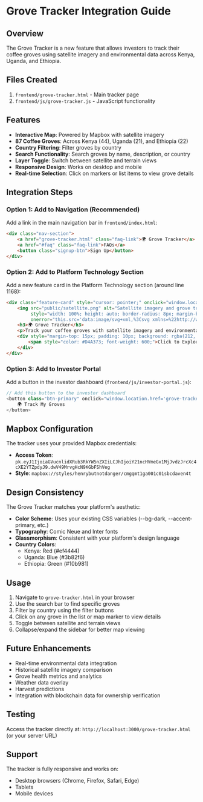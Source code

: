 # Grove Tracker Integration Guide

## Overview
The Grove Tracker is a new feature that allows investors to track their coffee groves using satellite imagery and environmental data across Kenya, Uganda, and Ethiopia.

## Files Created
1. `frontend/grove-tracker.html` - Main tracker page
2. `frontend/js/grove-tracker.js` - JavaScript functionality

## Features
- **Interactive Map**: Powered by Mapbox with satellite imagery
- **87 Coffee Groves**: Across Kenya (44), Uganda (21), and Ethiopia (22)
- **Country Filtering**: Filter groves by country
- **Search Functionality**: Search groves by name, description, or country
- **Layer Toggle**: Switch between satellite and terrain views
- **Responsive Design**: Works on desktop and mobile
- **Real-time Selection**: Click on markers or list items to view grove details

## Integration Steps

### Option 1: Add to Navigation (Recommended)
Add a link in the main navigation bar in `frontend/index.html`:

```html
<div class="nav-section">
    <a href="grove-tracker.html" class="faq-link">🌍 Grove Tracker</a>
    <a href="#faq" class="faq-link">FAQs</a>
    <button class="signup-btn">Sign Up</button>
</div>
```

### Option 2: Add to Platform Technology Section
Add a new feature card in the Platform Technology section (around line 1168):

```html
<div class="feature-card" style="cursor: pointer;" onclick="window.location.href='grove-tracker.html'">
    <img src="public/satellite.png" alt="Satellite imagery and grove tracking" 
         style="width: 100%; height: auto; border-radius: 8px; margin-bottom: 15px;" 
         onerror="this.src='data:image/svg+xml,%3Csvg xmlns=%22http://www.w3.org/2000/svg%22 width=%22400%22 height=%22300%22%3E%3Crect fill=%22%232a1d17%22 width=%22400%22 height=%22300%22/%3E%3Ctext x=%2250%25%22 y=%2250%25%22 dominant-baseline=%22middle%22 text-anchor=%22middle%22 font-family=%22Arial%22 font-size=%2260%22 fill=%22%23D4A373%22%3E🛰️%3C/text%3E%3C/svg%3E'">
    <h3>🌍 Grove Tracker</h3>
    <p>Track your coffee groves with satellite imagery and environmental data across Kenya, Uganda, and Ethiopia</p>
    <div style="margin-top: 15px; padding: 10px; background: rgba(212, 163, 115, 0.1); border-radius: 6px; text-align: center;">
        <span style="color: #D4A373; font-weight: 600;">Click to Explore →</span>
    </div>
</div>
```

### Option 3: Add to Investor Portal
Add a button in the investor dashboard (`frontend/js/investor-portal.js`):

```javascript
// Add this button to the investor dashboard
<button class="btn-primary" onclick="window.location.href='grove-tracker.html'">
    🌍 Track My Groves
</button>
```

## Mapbox Configuration
The tracker uses your provided Mapbox credentials:
- **Access Token**: `pk.eyJ1IjoiaGVucnlidXRub3RkYW5nZXIiLCJhIjoiY21ncHVmeGx1MjJvdzJrcXc4cXE2YTZpdyJ9.dwV49MrvgHcN9KGbFShVeg`
- **Style**: `mapbox://styles/henrybutnotdanger/cmgqmt1ga001c01sbcdaven4t`

## Design Consistency
The Grove Tracker matches your platform's aesthetic:
- **Color Scheme**: Uses your existing CSS variables (--bg-dark, --accent-primary, etc.)
- **Typography**: Comic Neue and Inter fonts
- **Glassmorphism**: Consistent with your platform's design language
- **Country Colors**:
  - Kenya: Red (#ef4444)
  - Uganda: Blue (#3b82f6)
  - Ethiopia: Green (#10b981)

## Usage
1. Navigate to `grove-tracker.html` in your browser
2. Use the search bar to find specific groves
3. Filter by country using the filter buttons
4. Click on any grove in the list or map marker to view details
5. Toggle between satellite and terrain views
6. Collapse/expand the sidebar for better map viewing

## Future Enhancements
- Real-time environmental data integration
- Historical satellite imagery comparison
- Grove health metrics and analytics
- Weather data overlay
- Harvest predictions
- Integration with blockchain data for ownership verification

## Testing
Access the tracker directly at: `http://localhost:3000/grove-tracker.html` (or your server URL)

## Support
The tracker is fully responsive and works on:
- Desktop browsers (Chrome, Firefox, Safari, Edge)
- Tablets
- Mobile devices
